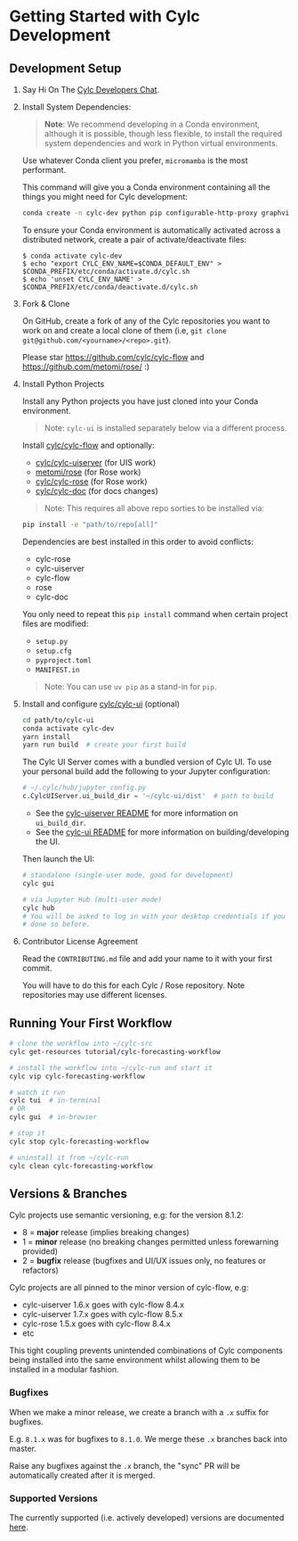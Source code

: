 # Getting Started with Cylc Development

## Development Setup

1. Say Hi On The [Cylc Developers Chat](https://matrix.to/#/#cylc-general:matrix.org).

2. Install System Dependencies:

   > **Note**: We recommend developing in a Conda environment, although it
     is possible, though less flexible, to install the required system
     dependencies and work in Python virtual environments.

     Use whatever Conda client you prefer, `micromamba` is the most performant.

   This command will give you a Conda environment containing all the things you
   might need for Cylc development:

   ```bash
   conda create -n cylc-dev python pip configurable-http-proxy graphviz nodejs yarn shellcheck
   ```

   To ensure your Conda environment is automatically activated across a
   distributed network, create a pair of activate/deactivate files:

   ```console
   $ conda activate cylc-dev
   $ echo "export CYLC_ENV_NAME=$CONDA_DEFAULT_ENV" > $CONDA_PREFIX/etc/conda/activate.d/cylc.sh
   $ echo 'unset CYLC_ENV_NAME' > $CONDA_PREFIX/etc/conda/deactivate.d/cylc.sh
   ```

3. Fork & Clone

   On GitHub, create a fork of any of the Cylc repositories you want to work
   on and create a local clone of them
   (i.e, `git clone git@github.com/<yourname>/<repo>.git`).

   Please star https://github.com/cylc/cylc-flow and
   https://github.com/metomi/rose/ :)


4. Install Python Projects

   Install any Python projects you have just cloned into your Conda
   environment.
   > Note: `cylc-ui` is installed separately below via a different process.  

   Install [cylc/cylc-flow](https://github.com/cylc/cylc-flow/) and optionally:

   * [cylc/cylc-uiserver](https://github.com/cylc/cylc-uiserver/) (for UIS work)
   * [metomi/rose](https://github.com/metomi/rose/) (for Rose work)
   * [cylc/cylc-rose](https://github.com/cylc/cylc-rose/) (for Rose work)
   * [cylc/cylc-doc](https://github.com/cylc/cylc-doc/) (for docs changes)
   > Note: This requires all above repo sorties to be installed via:  

   ```bash
   pip install -e "path/to/repo[all]"
   ```
   Dependencies are best installed in this order to avoid conflicts:
   * cylc-rose
   * cylc-uiserver
   * cylc-flow
   * rose
   * cylc-doc  

   You only need to repeat this `pip install` command when certain project
   files are modified:  
   * `setup.py`
   * `setup.cfg`
   * `pyproject.toml`
   * `MANIFEST.in`
 
   > Note: You can use `uv pip` as a stand-in for `pip`.

5. Install and configure [cylc/cylc-ui](https://github.com/cylc/cylc-ui/) (optional)

   ```bash
   cd path/to/cylc-ui
   conda activate cylc-dev
   yarn install
   yarn run build  # create your first build
   ```

   The Cylc UI Server comes with a bundled version of Cylc UI. To use your
   personal build add the following to your Jupyter configuration:

   ```python
   # ~/.cylc/hub/jupyter_config.py
   c.CylcUIServer.ui_build_dir = '~/cylc-ui/dist'  # path to build
   ```

   * See the
     [cylc-uiserver README](https://github.com/cylc/cylc-uiserver?tab=readme-ov-file#developing)
     for more information on `ui_build_dir`.
   * See the
     [cylc-ui README](https://github.com/cylc/cylc-ui?tab=readme-ov-file#development)
     for more information on building/developing the UI.

   Then launch the UI:

   ```bash
   # standalone (single-user mode, good for development)
   cylc gui

   # via Jupyter Hub (multi-user mode)
   cylc hub
   # You will be asked to log in with your desktop credentials if you have not
   # done so before.
   ```

6. Contributor License Agreement

   Read the `CONTRIBUTING.md` file and add your name to it with your first
   commit.

   You will have to do this for each Cylc / Rose repository. Note
   repositories may use different licenses.


## Running Your First Workflow

```bash
# clone the workflow into ~/cylc-src
cylc get-resources tutorial/cylc-forecasting-workflow

# install the workflow into ~/cylc-run and start it
cylc vip cylc-forecasting-workflow

# watch it run
cylc tui  # in-terminal
# OR
cylc gui  # in-browser

# stop it
cylc stop cylc-forecasting-workflow

# uninstall it from ~/cylc-run
cylc clean cylc-forecasting-workflow
```


## Versions & Branches

Cylc projects use semantic versioning, e.g: for the version 8.1.2:

* 8 = **major** release (implies breaking changes)
* 1 = **minor** release (no breaking changes permitted unless forewarning provided)
* 2 = **bugfix** release (bugfixes and UI/UX issues only, no features or refactors)

Cylc projects are all pinned to the minor version of cylc-flow, e.g:

* cylc-uiserver 1.6.x goes with cylc-flow 8.4.x
* cylc-uiserver 1.7.x goes with cylc-flow 8.5.x
* cylc-rose 1.5.x goes with cylc-flow 8.4.x
* etc

This tight coupling prevents unintended combinations of Cylc components being
installed into the same environment whilst allowing them to be installed in
a modular fashion.

### Bugfixes

When we make a minor release, we create a branch with a `.x` suffix for
bugfixes.

E.g. `8.1.x` was for bugfixes to `8.1.0`. We merge these `.x` branches back
into master.

Raise any bugfixes against the `.x` branch, the "sync" PR will be automatically
created after it is merged.

### Supported Versions

The currently supported (i.e. actively developed) versions are documented
[here](https://cylc.github.io/cylc-admin/status/status.html).
